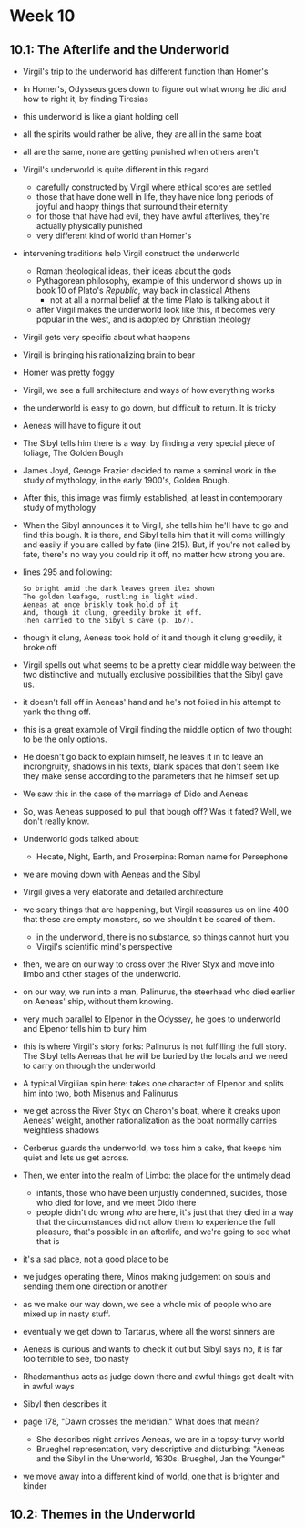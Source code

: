 # Week 10

## 10.1: The Afterlife and the Underworld

- Virgil's trip to the underworld has different function than Homer's

- In Homer's, Odysseus goes down to figure out what wrong he did and how to right it, by finding Tiresias

- this underworld is like a giant holding cell

- all the spirits would rather be alive, they are all in the same boat

- all are the same, none are getting punished when others aren't

- Virgil's underworld is quite different in this regard

  - carefully constructed by Virgil where ethical scores are settled
  - those that have done well in life, they have nice long periods of joyful and happy things that surround their eternity
  - for those that have had evil, they have awful afterlives, they're actually physically punished
  - very different kind of world than Homer's

- intervening traditions help Virgil construct the underworld

  - Roman theological ideas, their ideas about the gods
  - Pythagorean philosophy, example of this underworld shows up in book 10 of Plato's *Republic*, way back in classical Athens
    - not at all a normal belief at the time Plato is talking about it
  - after Virgil makes the underworld look like this, it becomes very popular in the west, and is adopted by Christian theology

- Virgil gets very specific about what happens

- Virgil is bringing his rationalizing brain to bear

- Homer was pretty foggy

- Virgil, we see a full architecture and ways of how everything works

- the underworld is easy to go down, but difficult to return. It is tricky

- Aeneas will have to figure it out

- The Sibyl tells him there is a way: by finding a very special piece of foliage, The Golden Bough

- James Joyd, Geroge Frazier decided to name a seminal work in the study of mythology, in the early 1900's, Golden Bough.

- After this, this image was firmly established, at least in contemporary study of mythology

- When the Sibyl announces it to Virgil, she tells him he'll have to go and find this bough. It is there, and Sibyl tells him that it will come willingly and easily if you are called by fate (line 215). But, if you're not called by fate, there's no way you could rip it off, no matter how strong you are.

- lines 295 and following:

  ```
  So bright amid the dark leaves green ilex shown
  The golden leafage, rustling in light wind.
  Aeneas at once briskly took hold of it
  And, though it clung, greedily broke it off.
  Then carried to the Sibyl's cave (p. 167).
  ```

- though it clung, Aeneas took hold of it and though it clung greedily, it broke off

- Virgil spells out what seems to be a pretty clear middle way between the two distinctive and mutually exclusive possibilities that the Sibyl gave us.

- it doesn't fall off in Aeneas' hand and he's not foiled in his attempt to yank the thing off.

- this is a great example of Virgil finding the middle option of two thought to be the only options.

- He doesn't go back to explain himself, he leaves it in to leave an incrongruity, shadows in his texts, blank spaces that don't seem like they make sense according to the parameters that he himself set up.

- We saw this in the case of the marriage of Dido and Aeneas

- So, was Aeneas supposed to pull that bough off? Was it fated? Well, we don't really know.

- Underworld gods talked about:

  - Hecate, Night, Earth, and Proserpina: Roman name for Persephone

- we are moving down with Aeneas and the Sibyl

- Virgil gives a very elaborate and detailed architecture

- we scary things that are happening, but Virgil reassures us on line 400 that these are empty monsters, so we shouldn't be scared of them.

  - in the underworld, there is no substance, so things cannot hurt you
  - Virgil's scientific mind's perspective

- then, we are on our way to cross over the River Styx and move into limbo and other stages of the underworld.

- on our way, we run into a man, Palinurus, the steerhead who died earlier on Aeneas' ship, without them knowing.

- very much parallel to Elpenor in the Odyssey, he goes to underworld and Elpenor tells him to bury him

- this is where Virgil's story forks: Palinurus is not fulfilling the full story. The Sibyl tells Aeneas that he will be buried by the locals and we need to carry on through the underworld

- A typical Virgilian spin here: takes one character of Elpenor and splits him into two, both Misenus and Palinurus

- we get across the River Styx on Charon's boat, where it creaks upon Aeneas' weight, another rationalization as the boat normally carries weightless shadows

- Cerberus guards the underworld, we toss him a cake, that keeps him quiet and lets us get across.

- Then, we enter into the realm of Limbo: the place for the untimely dead

  - infants, those who have been unjustly condemned, suicides, those who died for love, and we meet Dido there
  - people didn't do wrong who are here, it's just that they died in a way that the circumstances did not allow them to experience the full pleasure, that's possible in an afterlife, and we're going to see what that is

- it's a sad place, not a good place to be

- we judges operating there, Minos making judgement on souls and sending them one direction or another

- as we make our way down, we see a whole mix of people who are mixed up in nasty stuff.

- eventually we get down to Tartarus, where all the worst sinners are

- Aeneas is curious and wants to check it out but Sibyl says no, it is far too terrible to see, too nasty

- Rhadamanthus acts as judge down there and awful things get dealt with in awful ways

- Sibyl then describes it

- page 178, "Dawn crosses the meridian." What does that mean?

  - She describes night arrives Aeneas, we are in a topsy-turvy world
  - Brueghel representation, very descriptive and disturbing: "Aeneas and the Sibyl in the Unerworld, 1630s. Brueghel, Jan the Younger"

- we move away into a different kind of world, one that is brighter and kinder

## 10.2: Themes in the Underworld